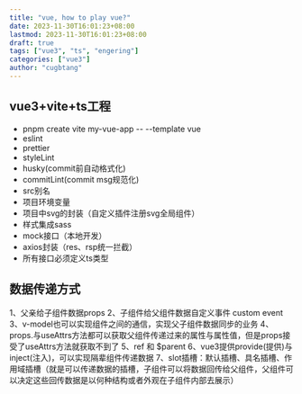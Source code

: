 ```yaml
---
title: "vue, how to play vue?"
date: 2023-11-30T16:01:23+08:00
lastmod: 2023-11-30T16:01:23+08:00
draft: true
tags: ["vue3", "ts", "engering"]
categories: ["vue3"]
author: "cugbtang"
---
```



## vue3+vite+ts工程

- pnpm create vite my-vue-app -- --template vue
- eslint
- prettier
- styleLint
- husky(commit前自动格式化)
- commitLint(commit msg规范化)
- src别名
- 项目环境变量
- 项目中svg的封装（自定义插件注册svg全局组件）
- 样式集成sass
- mock接口（本地开发）
- axios封装（res、rsp统一拦截）
- 所有接口必须定义ts类型

## 数据传递方式

1、父亲给子组件数据props
2、子组件给父组件数据自定义事件 custom event
3、v-model也可以实现组件之间的通信，实现父子组件数据同步的业务
4、props.与useAttrs方法都可以获取父组件传递过来的属性与属性值，但是props接受了useAttrs方法就获取不到了
5、ref 和 $parent
6、vue3提供provide(提供)与inject(注入)，可以实现隔辈组件传递数据
7、slot插槽：默认插槽、具名插槽、作用域插槽（就是可以传递数据的插槽，子组件可以将数据回传给父组件，父组件可以决定这些回传数据是以何种结构或者外观在子组件内部去展示）
